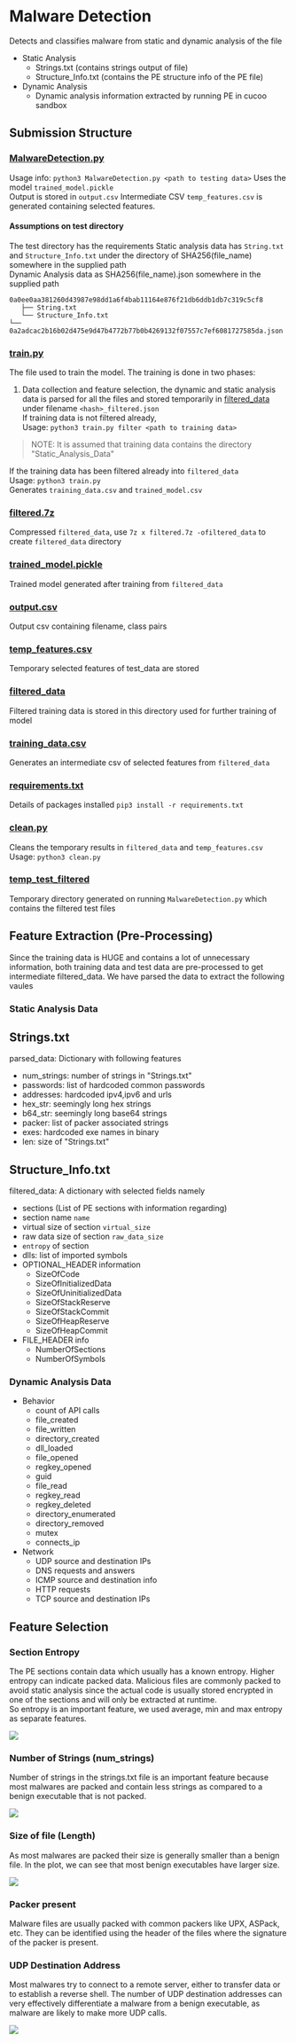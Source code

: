 # Malware Detection
Detects and classifies malware from static and dynamic analysis of the file
- Static Analysis
  - Strings.txt (contains strings output of file)
  - Structure_Info.txt (contains the PE structure info of the PE file)
- Dynamic Analysis
  - Dynamic analysis information extracted by running PE in cucoo sandbox

## Submission Structure
### [MalwareDetection.py](MalwareDetection.py)
Usage info: `python3 MalwareDetection.py <path to testing data>`
Uses the model `trained_model.pickle`  
Output is stored in `output.csv`
Intermediate CSV `temp_features.csv` is generated containing selected features.

#### Assumptions on test directory
The test directory has the requirements 
Static analysis data has `String.txt` and `Structure_Info.txt` under the directory of SHA256(file_name) somewhere in the supplied path  
Dynamic Analysis data as SHA256(file_name).json somewhere in the supplied path
```
0a0ee0aa381260d43987e98dd1a6f4bab11164e876f21db6ddb1db7c319c5cf8
   ├── String.txt
   └── Structure_Info.txt
└── 0a2adcac2b16b02d475e9d47b4772b77b0b4269132f07557c7ef6081727585da.json
```

### [train.py](train.py)
The file used to train the model. The training is done in two phases:
1. Data collection and feature selection, the dynamic and static analysis data is parsed for all the files and stored temporarily in [filtered_data](filtered_data) under filename `<hash>_filtered.json`  
If training data is not filtered already,  
Usage: `python3 train.py filter <path to training data>`  
> NOTE: It is assumed that training data contains the directory "Static_Analysis_Data"  

If the training data has been filtered already into `filtered_data`  
Usage: `python3 train.py`  
Generates `training_data.csv` and `trained_model.csv`

### [filtered.7z](filtered.7z)
Compressed `filtered_data`, use `7z x filtered.7z -ofiltered_data` to create `filtered_data` directory

### [trained_model.pickle](trained_model.pickle)
Trained model generated after training from `filtered_data`

### [output.csv](output.csv)
Output csv containing filename, class pairs

### [temp_features.csv](temp_features.csv)
Temporary selected features of test_data are stored

### [filtered_data](filtered_data)
Filtered training data is stored in this directory used for further training of model

### [training_data.csv](training_data.csv)
Generates an intermediate csv of selected features from `filtered_data`

### [requirements.txt](requirements.txt)
Details of packages installed
`pip3 install -r requirements.txt`

### [clean.py](clean.py)
Cleans the temporary results in `filtered_data` and `temp_features.csv` 
Usage: `python3 clean.py`

### [temp_test_filtered](temp_test_filtered)
Temporary directory generated on running `MalwareDetection.py` which contains the filtered test files


## Feature Extraction (Pre-Processing)
Since the training data is HUGE and contains a lot of unnecessary information, both training data and test data are pre-processed to get intermediate filtered_data.
We have parsed the data to extract the following vaules

### Static Analysis Data

## Strings.txt
parsed_data: Dictionary with following features
- num_strings: number of strings in "Strings.txt"
- passwords: list of hardcoded common passwords
- addresses: hardcoded ipv4,ipv6 and urls
- hex_str: seemingly long hex strings
- b64_str: seemingly long base64 strings
- packer: list of packer associated strings
- exes: hardcoded exe names in binary
- len: size of "Strings.txt"

## Structure_Info.txt
filtered_data: A dictionary with selected fields namely
- sections (List of PE sections with information regarding)
- section name `name`
- virtual size of section `virtual_size`
- raw data size of section `raw_data_size`
- `entropy` of section
- dlls: list of imported symbols
- OPTIONAL_HEADER information
  - SizeOfCode
  - SizeOfInitializedData
  - SizeOfUninitializedData
  - SizeOfStackReserve
  - SizeOfStackCommit
  - SizeOfHeapReserve
  - SizeOfHeapCommit
- FILE_HEADER info
  - NumberOfSections
  - NumberOfSymbols


### Dynamic Analysis Data

- Behavior
	- count of API calls
	- file_created
	- file_written
	- directory_created
	- dll_loaded
	- file_opened
	- regkey_opened
	- guid
	- file_read
	- regkey_read
	- regkey_deleted
	- directory_enumerated
	- directory_removed
	- mutex
	- connects_ip
- Network
	- UDP source and destination IPs
	- DNS requests and answers
	- ICMP source and destination info
	- HTTP requests
	- TCP source and destination IPs

## Feature Selection
### Section Entropy
The PE sections contain data which usually has a known entropy. Higher entropy can indicate packed data. Malicious files are commonly packed to avoid static analysis since the actual code is usually stored encrypted in one of the sections and will only be extracted at runtime.    
So entropy is an important feature, we used average, min and max entropy as separate features.   

![](plots/max_entropy.png)

### Number of Strings (num_strings)

Number of strings in the strings.txt file is an important feature because most malwares are packed and contain less strings as compared to a benign executable that is not packed.

![](plots/num_strings.png)

### Size of file (Length)

As most malwares are packed their size is generally smaller than a benign file. In the plot, we can see that most benign executables have larger size.

![](plots/len.png)

### Packer present

Malware files are usually packed with common packers like UPX, ASPack, etc. They can be identified using the header of the files where the signature of the packer is present.

### UDP Destination Address

Most malwares try to connect to a remote server, either to transfer data or to establish a reverse shell. The number of UDP destination addresses can very effectively differentiate a malware from a benign executable, as malware are likely to make more UDP calls.

![](plots/udp_dst.png)
